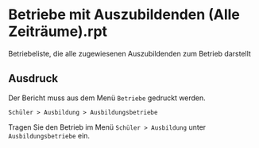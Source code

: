 ﻿# Betriebe mit Auszubildenden (Alle Zeiträume).rpt

Betriebeliste, die alle zugewiesenen Auszubildenden zum Betrieb darstellt

## Ausdruck

Der Bericht muss aus dem Menü `Betriebe` gedruckt werden.

`Schüler > Ausbildung > Ausbildungsbetriebe`

Tragen Sie den Betrieb im Menü `Schüler > Ausbildung` unter `Ausbildungsbetriebe` ein.